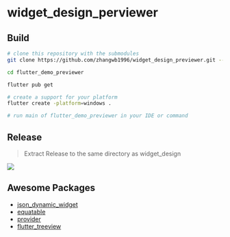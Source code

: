 # widget_design_perviewer

## Build

```bash
# clone this repository with the submodules
git clone https://github.com/zhangwb1996/widget_design_previewer.git --recursive

cd flutter_demo_previewer

flutter pub get

# create a support for your platform
flutter create -platform=windows .

# run main of flutter_demo_previewer in your IDE or command

```

## Release

>Extract Release to the same directory as widget_design

![](./screenshot/preview.gif)

## Awesome Packages

* [json_dynamic_widget](https://pub.dev/packages/json_dynamic_widget)
* [equatable](https://pub.dev/packages/equatable)
* [provider](https://pub.dev/packages/provider)
* [flutter_treeview](https://pub.dev/packages/flutter_treeview)
